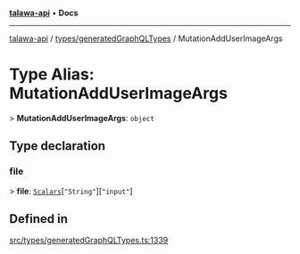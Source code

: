 [**talawa-api**](../../../README.md) • **Docs**

***

[talawa-api](../../../modules.md) / [types/generatedGraphQLTypes](../README.md) / MutationAddUserImageArgs

# Type Alias: MutationAddUserImageArgs

\> **MutationAddUserImageArgs**: `object`

## Type declaration

### file

\> **file**: [`Scalars`](Scalars.md)\[`"String"`\]\[`"input"`\]

## Defined in

[src/types/generatedGraphQLTypes.ts:1339](https://github.com/PalisadoesFoundation/talawa-api/blob/5e38dbf44e47f2fc703410fad29ab5c8f7f26c77/src/types/generatedGraphQLTypes.ts#L1339)
